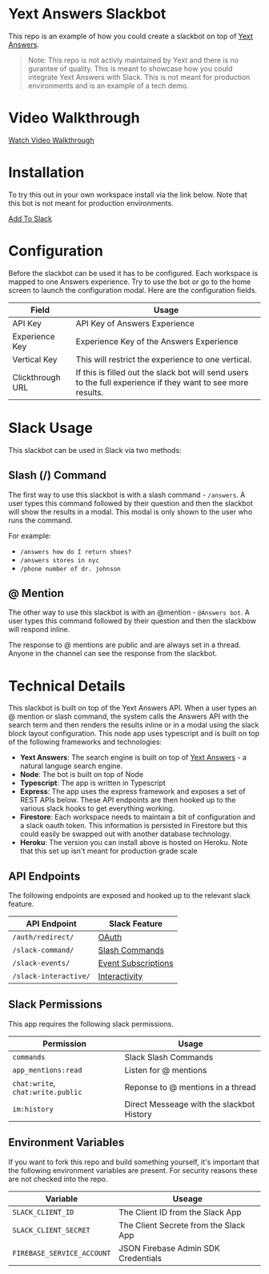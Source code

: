 # Yext Answers Slackbot

This repo is an example of how you could create a slackbot on top of [Yext Answers](https://www.yext.com/products/answers).

> Note: This repo is not activly maintained by Yext and there is no gurantee of quality. This is meant to showcase how you could integrate Yext Answers with Slack. This is not meant for production environments and is an example of a tech demo.

# Video Walkthrough

[Watch Video Walkthrough](https://www.loom.com/share/1c89932894ec49dcb86a9218521af707)

# Installation

To try this out in your own workspace install via the link below. Note that this bot is not meant for production environments.

[Add To Slack](https://slack.com/oauth/v2/authorize?scope=commands,chat:write,app_mentions:read,chat:write.public,im:history&client_id=1138075688050.1604299461795)

# Configuration

Before the slackbot can be used it has to be configured. Each workspace is mapped to one Answers experience. Try to use the bot or go to the home screen to launch the configuration modal. Here are the configuration fields.

| Field            | Usage                                                                                                        |
| ---------------- | ------------------------------------------------------------------------------------------------------------ |
| API Key          | API Key of Answers Experience                                                                                |
| Experience Key   | Experience Key of the Answers Experience                                                                     |
| Vertical Key     | This will restrict the experience to one vertical.                                                           |
| Clickthrough URL | If this is filled out the slack bot will send users to the full experience if they want to see more results. |

# Slack Usage

This slackbot can be used in Slack via two methods:

## Slash (/) Command

The first way to use this slackbot is with a slash command - `/answers`. A user types this command followed
by their question and then the slackbot will show the results in a modal. This modal is only shown
to the user who runs the command.

For example:

- `/answers how do I return shoes?`
- `/answers stores in nyc`
- `/phone number of dr. johnson`

## @ Mention

The other way to use this slackbot is with an @mention - `@Answers bot`. A user types
this command followed by their question and then the slackbow will respond inline.

The response to @ mentions are public and are always set in a thread. Anyone
in the channel can see the response from the slackbot.

# Technical Details

This slackbot is built on top of the Yext Answers API. When a user types an @ mention or slash
command, the system calls the Answers API with the search term and then
renders the results inline or in a modal using the slack block layout configuration. This node app uses typescript and is built on top of the following frameworks and technologies:

- **Yext Answers**: The search engine is built on top of [Yext Answers](https://yext.com/products/answers) - a natural languge search engine.
- **Node**: The bot is built on top of Node
- **Typescript**: The app is written in Typescript
- **Express**: The app uses the express framework and exposes a set of REST APIs below. These API endpoints are then hooked up to the various slack hooks to get everything working.
- **Firestore**: Each workspace needs to maintain a bit of configuration and a slack oauth token. This information is persisted in Firestore but this could easily be swapped out with another database technology.
- **Heroku**: The version you can install above is hosted on Heroku. Note that this set up isn't meant for production grade scale

## API Endpoints

The following endpoints are exposed and hooked up to the relevant slack feature.

| API Endpoint          | Slack Feature                                                             |
| --------------------- | ------------------------------------------------------------------------- |
| `/auth/redirect/`     | [OAuth](https://api.slack.com/authentication/oauth-v2)                    |
| `/slack-command/`     | [Slash Commands](https://api.slack.com/interactivity/slash-commands)      |
| `/slack-events/`      | [Event Subscriptions](https://api.slack.com/events-api)                   |
| `/slack-interactive/` | [Interactivity](https://api.slack.com/messaging/interactivity#components) |

## Slack Permissions

This app requires the following slack permissions.

| Permission                        | Usage                                     |
| --------------------------------- | ----------------------------------------- |
| `commands`                        | Slack Slash Commands                      |
| `app_mentions:read`               | Listen for @ mentions                     |
| `chat:write`, `chat:write.public` | Reponse to @ mentions in a thread         |
| `im:history`                      | Direct Messeage with the slackbot History |

## Environment Variables

If you want to fork this repo and build something yourself, it's important that the following environment variables are present. For security reasons these are not checked into the repo.

| Variable                   | Useage                                |
| -------------------------- | ------------------------------------- |
| `SLACK_CLIENT_ID`          | The Client ID from the Slack App      |
| `SLACK_CLIENT_SECRET`      | The Client Secrete from the Slack App |
| `FIREBASE_SERVICE_ACCOUNT` | JSON Firebase Admin SDK Credentials   |

